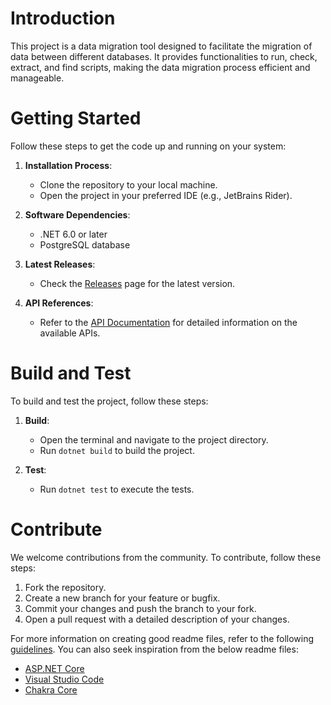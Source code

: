 # Introduction
This project is a data migration tool designed to facilitate the migration of data between different databases. It provides functionalities to run, check, extract, and find scripts, making the data migration process efficient and manageable.

# Getting Started
Follow these steps to get the code up and running on your system:

1. **Installation Process**:
    - Clone the repository to your local machine.
    - Open the project in your preferred IDE (e.g., JetBrains Rider).

2. **Software Dependencies**:
    - .NET 6.0 or later
    - PostgreSQL database

3. **Latest Releases**:
    - Check the [Releases](https://github.com/your-repo/releases) page for the latest version.

4. **API References**:
    - Refer to the [API Documentation](https://github.com/your-repo/docs) for detailed information on the available APIs.

# Build and Test
To build and test the project, follow these steps:

1. **Build**:
    - Open the terminal and navigate to the project directory.
    - Run `dotnet build` to build the project.

2. **Test**:
    - Run `dotnet test` to execute the tests.

# Contribute
We welcome contributions from the community. To contribute, follow these steps:

1. Fork the repository.
2. Create a new branch for your feature or bugfix.
3. Commit your changes and push the branch to your fork.
4. Open a pull request with a detailed description of your changes.

For more information on creating good readme files, refer to the following [guidelines](https://docs.microsoft.com/en-us/azure/devops/repos/git/create-a-readme?view=azure-devops). You can also seek inspiration from the below readme files:
- [ASP.NET Core](https://github.com/aspnet/Home)
- [Visual Studio Code](https://github.com/Microsoft/vscode)
- [Chakra Core](https://github.com/Microsoft/ChakraCore)